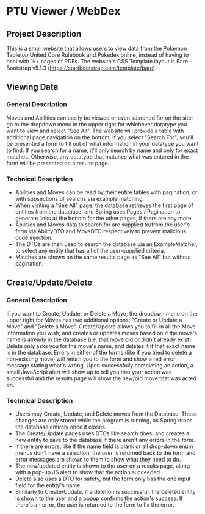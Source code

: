 # PTU Viewer / WebDex
## Project Description
This is a small website that allows users to view data from the Pokemon Tabletop United Core Rulebook and Pokedex online, instead of having to deal with 1k+ pages of PDFs.
The website's CSS Template layout is Bare - Bootstrap v5.1.3 (https://startbootstrap.com/template/bare).

## Viewing Data
### General Description
Moves and Abilities can easily be viewed or even searched for on the site; go to the dropdown menu in the upper right for whichever datatype you want to view and select "See All". The website will provide a table with additional page navigation on the bottom. If you select "Search For", you'll be presented a form to fill out of what information in your datatype you want to find. If you search for a name, it'll only search by name and only for exact matches. Otherwise, any datatype that matches what was entered in the form will be presented on a results page.
### Technical Description
- Abilities and Moves can be read by their entire tables with pagination, or with subsections of searchs via example matching.
- When visiting a "See All" page, the database retrieves the first page of entities from the database, and Spring uses Pages / Pagination to generate links at the bottom for the other pages, if there are any more.
- Abilities and Moves data to search for are supplied to/from the user's form via AbilityDTO and MoveDTO respectively to prevent malicious code injection.
- The DTOs are then used to search the database via an ExampleMatcher, to select any entity that has all of the user-supplied criteria.
- Matches are shown on the same results page as "See All" but without pagination.

## Create/Update/Delete
### General Description
If you want to Create, Update, or Delete a Move, the dropdown menu on the upper right for Moves has two additional options; "Create or Update a Move" and "Delete a Move". Create/Update allows you to fill in all the Move information you wish, and creates or updates moves based on if the move's name is already in the database (i.e. that move did or didn't already exist). Delete only asks you for the move's name, and deletes it if that exact name is in the database. Errors in either of the forms (like if you tried to delete a non-existing move) will return you to the form and show a red error message stating what's wrong. Upon successfully completing an action, a small JavaScript alert will show up to tell you that your action was successful and the results page will show the new/old move that was acted on.
### Technical Description
- Users may Create, Update, and Delete moves from the Database. These changes are only stored while the program is running, as Spring drops the database entirely once it closes.
- The Create/Update pages uses DTOs like search does, and creates a new entity to save to the database if there aren't any errors in the form.
- If there are errors, like if the name field is blank or all drop-down enum menus don't have a selection, the user is returned back to the form and error messages are shown to them to show what they need to do.
- The new/updated entity is shown to the user on a results page, along with a pop-up JS alert to show that the action succeeded.
- Delete also uses a DTO for safety, but the form only has the one input field for the entity's name.
- Similarly to Create/Update, if a deletion is successful, the deleted entity is shown to the user and a popup confirms the action's success. If there's an error, the user is returned to the form to fix the error.
